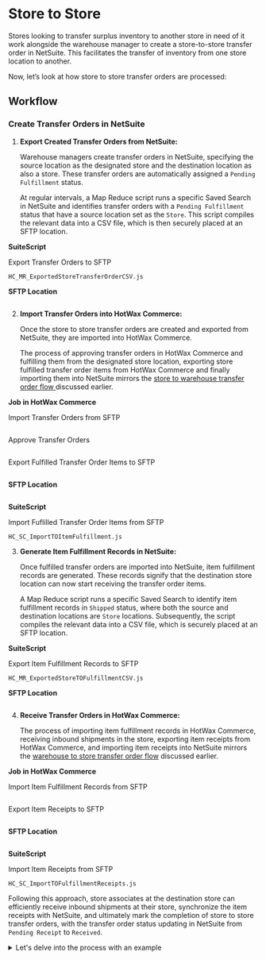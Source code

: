 # Store to Store

Stores looking to transfer surplus inventory to another store in need of it work alongside the warehouse manager to create a store-to-store transfer order in NetSuite. This facilitates the transfer of inventory from one store location to another.

Now, let’s look at how store to store transfer orders are processed:

## Workflow

### Create Transfer Orders in NetSuite

1.  **Export Created Transfer Orders from NetSuite:**

    Warehouse managers create transfer orders in NetSuite, specifying the source location as the designated store and the destination location as also a store. These transfer orders are automatically assigned a `Pending Fulfillment` status.

    At regular intervals, a Map Reduce script runs a specific Saved Search in NetSuite and identifies transfer orders with a `Pending Fulfillment` status that have a source location set as the `Store`. This script compiles the relevant data into a CSV file, which is then securely placed at an SFTP location.

**SuiteScript**

Export Transfer Orders to SFTP

```
HC_MR_ExportedStoreTransferOrderCSV.js
```

**SFTP Location**

```
```

2.  **Import Transfer Orders into HotWax Commerce:**

    Once the store to store transfer orders are created and exported from NetSuite, they are imported into HotWax Commerce.

    The process of approving transfer orders in HotWax Commerce and fulfilling them from the designated store location, exporting store fulfilled transfer order items from HotWax Commerce and finally importing them into NetSuite mirrors the [store to warehouse transfer order flow ](storetowarehouse.md)discussed earlier.

**Job in HotWax Commerce**

Import Transfer Orders from SFTP

```
```

Approve Transfer Orders

```
```

Export Fulfilled Transfer Order Items to SFTP

```
```

**SFTP Location**

```
```

**SuiteScript**

Import Fuflilled Transfer Order Items from SFTP

```
HC_SC_ImportTOItemFulfillment.js
```

3.  **Generate Item Fulfillment Records in NetSuite:**

    Once fulfilled transfer orders are imported into NetSuite, item fulfillment records are generated. These records signify that the destination store location can now start receiving the transfer order items.

    A Map Reduce script runs a specific Saved Search to identify item fulfillment records in `Shipped` status, where both the source and destination locations are `Store` locations. Subsequently, the script compiles the relevant data into a CSV file, which is securely placed at an SFTP location.

**SuiteScript**

Export Item Fulfillment Records to SFTP

```
HC_MR_ExportedStoreTOFulfillmentCSV.js
```

**SFTP Location**

```
```

4.  **Receive Transfer Orders in HotWax Commerce:**

    The process of importing item fulfillment records in HotWax Commerce, receiving inbound shipments in the store, exporting item receipts from HotWax Commerce, and importing item receipts into NetSuite mirrors the [warehouse to store transfer order flow](warehousetostore.md) discussed earlier.

**Job in HotWax Commerce**

Import Item Fulfillment Records from SFTP

```
```

Export Item Receipts to SFTP

```
```

**SFTP Location**

```
```

**SuiteScript**

Import Item Receipts from SFTP

```
HC_SC_ImportTOFulfillmentReceipts.js
```

Following this approach, store associates at the destination store can efficiently receive inbound shipments at their store, synchronize the item receipts with NetSuite, and ultimately mark the completion of store to store transfer orders, with the transfer order status updating in NetSuite from `Pending Receipt` to `Received`.

<details>

<summary>Let's delve into the process with an example</summary>

Consider a scenario where a retailer operates two stores: Broadway and Times Square. The Broadway store is experiencing excess stock for a product, so the store manager requests a transfer of 100 quantities to Times Square store, which is experiencing low stock levels. In this event, a store-to-store transfer order is created for 100 quantities in NetSuite.

This transfer order has `Pending Fulfillment` status in NetSuite. A Map Reduce Script generates a CSV file containing details of the `Pending Fulfillment` transfer order that has the source location as a store and places it at an SFTP location.

A scheduled job in HotWax Commerce OMS reads this CSV file from the SFTP location and downloads the transfer order with a default `Created` status.

Following this, a scheduled job in HotWax Commerce OMS marks this transfer order as `Approved`. Upon approval, this transfer order is reflected in the Store Fulfillment App at the Broadway store, and the Available to Promise inventory for the transfer order item is reduced by 100 quantities.

Once the store associates create a shipment for this transfer order and ship the 100 quantities for the product from the Broadway store, the transfer order status automatically updates from `Approved` to `Shipped` in HotWax Commerce.

Now, a scheduled job in HotWax Commerce Integration Platform generates a JSON file containing details of all these 100 shipped quantities of a transfer order and places the file at an SFTP location.

In NetSuite, a scheduled SuiteScript reads this JSON file containing a fulfilled transfer order item with 100 quantities from the SFTP location and creates an item fulfillment record of 100 quantities, reducing inventory count by 100 quantities in NetSuite at the Broadway store. Now the transfer order in NetSuite is updated from `Pending Fulfillment` to `Pending Receipt`.

A Map Reduce script generates a CSV file containing the item fulfillment record with 100 quantities in `Shipped` status, where both the source and destination locations are store locations and places it at an SFTP location.

A scheduled job in HotWax Commerce OMS reads the transfer order item fulfillment CSV file from the SFTP location and creates the inbound shipment of 100 quantities in the OMS at the destination Times Square store. Store associates can now receive this inbound shipment at their store using the Inventory Receiving App, and the inventory count will be increased by 100 quantities at the Times Square store in HotWax Commerce.

Following this, a scheduled job in HotWax Commerce Integration Platform generates a JSON file with the item receipt records and securely places the file in an SFTP location.

In NetSuite, a scheduled SuiteScript reads this JSON file containing item receipt records from the SFTP location and increases the quantities by 100 for the transfer order received at the Times Square store, and the transfer order status is updated from `Pending Receipt` to `Received`.

</details>
